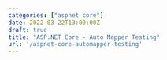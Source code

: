 ```yaml
---
categories: ["aspnet core"]
date: 2022-03-22T13:00:00Z
draft: true
title: "ASP.NET Core - Auto Mapper Testing"
url: '/aspnet-core-automapper-testing'
---
```


<!--more-->
